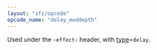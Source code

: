 ```yaml
---
layout: "sfz/opcode"
opcode_name: "delay_moddepth"
---
```

Used under the `‹effect›` header, with [type]=`delay`.


[type]: type#delay
